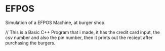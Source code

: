 # EFPOS
Simulation of a EFPOS Machine, at burger shop.

// This is a Basic C++ Program that i made, it has the credit card input, the csv number and also the pin number, then it prints out the reciept after purchasing the burgers.
